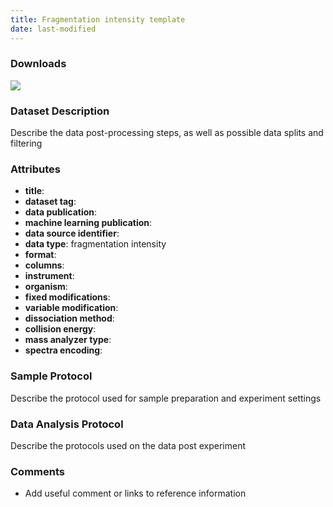 ```yaml
---
title: Fragmentation intensity template
date: last-modified
---
```


### Downloads
[![](https://img.shields.io/badge/download-dataset%20name-008080?style=flat-square)]()

### Dataset Description
Describe the data post-processing steps, as well as possible data splits and filtering

### Attributes
- **title**: 
- **dataset tag**: 
- **data publication**: 
- **machine learning publication**: 
- **data source identifier**: 
- **data type**: fragmentation intensity
- **format**: 
- **columns**: 
- **instrument**: 
- **organism**: 
- **fixed modifications**:
- **variable modification**:
- **dissociation method**:
- **collision energy**: 
- **mass analyzer type**: 
- **spectra encoding**: 

### Sample Protocol
Describe the protocol used for sample preparation and experiment settings

### Data Analysis Protocol
Describe the protocols used on the data post experiment

### Comments
- Add useful comment or links to reference information
